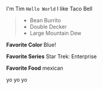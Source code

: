 I'm Tim `Hello World`
I like Taco Bell
 > - Bean Burrito
 > - Double Decker
 > - Large Mountain Dew

**Favorite Color**
Blue!

**Favorite Series**
Star Trek: Enterprise

**Favorite Food**
mexican


yo yo yo
